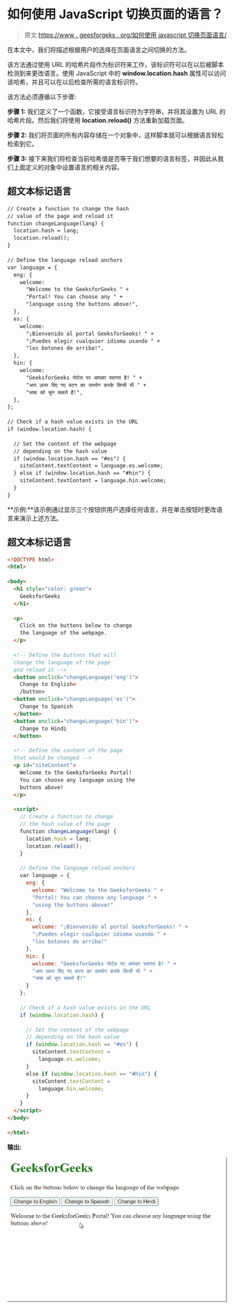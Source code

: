 # 如何使用 JavaScript 切换页面的语言？

> 原文:[https://www . geesforgeks . org/如何使用 javascript 切换页面语言/](https://www.geeksforgeeks.org/how-to-switch-the-language-of-the-page-using-javascript/)

在本文中，我们将描述根据用户的选择在页面语言之间切换的方法。

该方法通过使用 URL 的哈希片段作为标识符来工作，该标识符可以在以后被脚本检测到来更改语言。使用 JavaScript 中的 **window.location.hash** 属性可以访问该哈希，并且可以在以后检查所需的语言标识符。

该方法必须遵循以下步骤:

**步骤 1:** 我们定义了一个函数，它接受语言标识符为字符串，并将其设置为 URL 的哈希片段。然后我们将使用 **location.reload()** 方法重新加载页面。

**步骤 2:** 我们将页面的所有内容存储在一个对象中，这样脚本就可以根据语言轻松检索到它。

**步骤 3:** 接下来我们将检查当前哈希值是否等于我们想要的语言标签，并因此从我们上面定义的对象中设置语言的相关内容。

## 超文本标记语言

```html
// Create a function to change the hash 
// value of the page and reload it
function changeLanguage(lang) {
  location.hash = lang;
  location.reload();
}

// Define the language reload anchors
var language = {
  eng: {
    welcome:
      "Welcome to the GeeksforGeeks " +
      "Portal! You can choose any " +
      "language using the buttons above!",
  },
  es: {
    welcome:
      "¡Bienvenido al portal GeeksforGeeks! " +
      "¡Puedes elegir cualquier idioma usando " +
      "los botones de arriba!",
  },
  hin: {
    welcome:
      "GeeksforGeeks पोर्टल पर आपका स्वागत है! " +
      "आप ऊपर दिए गए बटन का उपयोग करके किसी भी " +
      "भाषा को चुन सकते हैं!",
  },
};

// Check if a hash value exists in the URL
if (window.location.hash) {

  // Set the content of the webpage
  // depending on the hash value
  if (window.location.hash == "#es") {
    siteContent.textContent = language.es.welcome;
  } else if (window.location.hash == "#hin") {
    siteContent.textContent = language.hin.welcome;
  }
}
```

**示例:**该示例通过显示三个按钮供用户选择任何语言，并在单击按钮时更改语言来演示上述方法。

## 超文本标记语言

```html
<!DOCTYPE html>
<html>

<body>
  <h1 style="color: green">
    GeeksforGeeks
  </h1>

  <p>
    Click on the buttons below to change
    the language of the webpage.
  </p>

  <!-- Define the buttons that will 
  change the language of the page 
  and reload it -->
  <button onclick="changeLanguage('eng')">
    Change to English<
    /button>
  <button onclick="changeLanguage('es')">
    Change to Spanish
  </button>
  <button onclick="changeLanguage('hin')">
    Change to Hindi
  </button>

  <!-- Define the content of the page
  that would be changed -->
  <p id="siteContent">
    Welcome to the GeeksforGeeks Portal! 
    You can choose any language using the
    buttons above!
  </p>

  <script>
    // Create a function to change
    // the hash value of the page
    function changeLanguage(lang) {
      location.hash = lang;
      location.reload();
    }

    // Define the language reload anchors
    var language = {
      eng: {
        welcome: "Welcome to the GeeksforGeeks " +
        "Portal! You can choose any language " + 
        "using the buttons above!"
      },
      es: {
        welcome: "¡Bienvenido al portal GeeksforGeeks! " +
        "¡Puedes elegir cualquier idioma usando " +
        "los botones de arriba!"
      },
      hin: {
        welcome: "GeeksforGeeks पोर्टल पर आपका स्वागत है! " +
        "आप ऊपर दिए गए बटन का उपयोग करके किसी भी " + 
        "भाषा को चुन सकते हैं!"
      }
    };

    // Check if a hash value exists in the URL
    if (window.location.hash) {

      // Set the content of the webpage 
      // depending on the hash value
      if (window.location.hash == "#es") {
        siteContent.textContent =
          language.es.welcome;
      }
      else if (window.location.hash == "#hin") {
        siteContent.textContent =
          language.hin.welcome;
      }
    }
  </script>
</body>

</html>
```

**输出:**

![](img/069c604fc5af182554d581fdaea27b46.png)